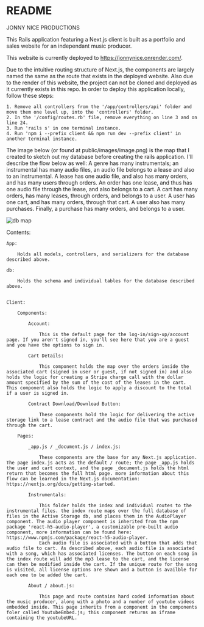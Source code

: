 # README

JONNY NICE PRODUCTIONS

This Rails application featuring a Next.js client is built as a portfolio and sales website for an independant music producer.

This website is currently deployed to https://jonnynice.onrender.com/.

Due to the intuitive routing structure of Next.js, the components are largely named the same as the route that exists in the deployed website. Also due to the render of this website, the project can not be cloned and deployed as it currently exists in this repo. In order to deploy this application locally, follow these steps:

    1. Remove all controllers from the '/app/controllers/api' folder and move them one level up, into the 'controllers' folder.
    2. In the '/config/routes.rb' file, remove everything on line 3 and on line 24.
    3. Run 'rails s' in one terminal instance.
    4. Run 'npm i --prefix client && npm run dev --prefix client' in another terminal instance.

The image below (or found at public/images/image.png) is the map that I created to sketch out my database before creating the rails application. I'll describe the flow below as well:
A genre has many instrumentals; an instrumental has many audio files, an audio file belongs to a lease and also to an instrumental. A lease has one audio file, and also has many orders, and has many users through orders. An order has one lease, and thus has one audio file through the lease, and also belongs to a cart. A cart has many orders, has many leases, through orders, and belongs to a user. A user has one cart, and has many orders, through that cart. A user also has many purchases. Finally, a purchase has many orders, and belongs to a user.

![db map](https://github.com/JonnyNice/BeatSalesSite/blob/main/public/images/image.png?raw=true)

Contents:

    App:

        Holds all models, controllers, and serializers for the database described above.

    db:

        Holds the schema and individual tables for the database described above.


    Client:

        Components:

            Account:

                This is the default page for the log-in/sign-up/account page. If you aren't signed in, you'll see here that you are a guest and you have the options to sign in.

            Cart Details:

                This component holds the map over the orders inside the associated cart (signed in user or guest, if not signed in) and also holds the logic for creating a Stripe charge call with the dollar amount specified by the sum of the cost of the leases in the cart. This component also holds the logic to apply a discount to the total if a user is signed in.

            Contract Download/Download Button:

                These components hold the logic for delivering the active storage link to a lease contract and the audio file that was purchased through the cart.

        Pages:

            _app.js / _document.js / index.js:

                These components are the base for any Next.js application. The page index.js acts as the default / route; the page _app.js holds the user and cart context, and the page _document.js holds the html return that becomes the full html page. more information about this flow can be learned in the Next.js documentation: https://nextjs.org/docs/getting-started.

            Instrumentals:

                This folder holds the index and individual routes to the instrumental files. the index route maps over the full database of files in the Active Storage db, and places them in the AudioPlayer component. The audio player component is inherited from the npm package 'react-h5-audio-player', a customizable pre-built audio component, more information can be found here: https://www.npmjs.com/package/react-h5-audio-player.
                Each audio file is associated with a button that adds that audio file to cart. As described above, each audio file is associated with a song, which has associated licenses. The button on each song in the index route will add the mp3 lease to the cart, and the license can then be modified inside the cart. If the unique route for the song is visited, all license options are shown and a button is availble for each one to be added the cart.

            About / about.js:

                This page and route contains hard coded information about the music producer, along with a photo and a number of youtube videos embedded inside. This page inherits from a component in the components foler called YoutubeEmbed.js; this component returns an iframe containing the youtubeURL.



